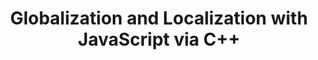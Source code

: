 ---
title: Globalization and Localization with JavaScript via C++
linktitle: Globalization and Localization
type: docs
weight: 235
url: /javascript-cpp/globalization-and-localization/
description: Explore globalization and localization support in Aspose.Cells for JavaScript via C++. Learn how to handle format cultures and change formats dynamically.
keywords: Globalization Localization Aspose.Cells JavaScript via C++
---